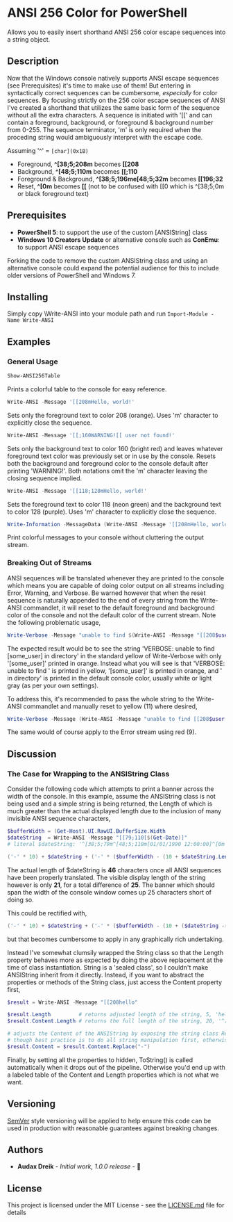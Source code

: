 # ANSI 256 Color for PowerShell

Allows you to easily insert shorthand ANSI 256 color escape sequences into a string object.

## Description

Now that the Windows console natively supports ANSI escape sequences (see Prerequisites) it's time to make use of them! But entering in syntactically correct sequences can be cumbersome, *especially* for color sequences. By focusing strictly on the 256 color escape sequences of ANSI I've created a shorthand that utilizes the same basic form of the sequence without all the extra characters. A sequence is initiated with '[[' and can contain a foreground, background, or foreground & background number from 0-255. The sequence terminator, 'm' is only required when the proceding string would ambiguously interpret with the escape code.

Assuming '^' = `[char](0x1B)`

* Foreground, **^[38;5;208m** becomes **[[208**
* Background, **^[48;5;110m** becomes **[[;110**
* Foreground & Background, **^[38;5;196me[48;5;32m** becomes **[[196;32**
* Reset, **^[0m** becomes **[[** (not to be confused with [[0 which is ^[38;5;0m or black foreground text)

## Prerequisites

* **PowerShell 5**: to support the use of the custom [ANSIString] class
* **Windows 10 Creators Update** or alternative console such as **ConEmu**: to support ANSI escape sequences

Forking the code to remove the custom ANSIString class and using an alternative console could expand the potential audience for this to include older versions of PowerShell and Windows 7.

## Installing

Simply copy \Write-ANSI into your module path and run `Import-Module -Name Write-ANSI`

## Examples

### General Usage

``` powershell
Show-ANSI256Table
```
Prints a colorful table to the console for easy reference.

``` powershell
Write-ANSI -Message '[[208mHello, world!'
```
Sets only the foreground text to color 208 (orange). Uses 'm' character to explicitly close the sequence.

``` powershell
Write-ANSI -Message '[[;160WARNING![[ user not found!'
```
Sets only the background text to color 160 (bright red) and leaves whatever foreground text color was previously set or in use by the console. Resets both the background and foreground color to the console default after printing 'WARNING!'. Both notations omit the 'm' character leaving the closing sequence implied.

``` powershell
Write-ANSI -Message '[[118;128mHello, world!'
```
Sets the foreground text to color 118 (neon green) and the background text to color 128 (purple). Uses 'm' character to explicitly close the sequence.

``` powershell
Write-Information -MessageData (Write-ANSI -Message '[[208mHello, world!') -InformationAction Continue
```
Print colorful messages to your console without cluttering the output stream.

### Breaking Out of Streams

ANSI sequences will be translated whenever they are printed to the console which means you are capable of doing color output on all streams including Error, Warning, and Verbose. Be warned however that when the reset sequence is naturally appended to the end of every string from the Write-ANSI commandlet, it will reset to the default foreground and background color of the console and not the default color of the current stream. Note the following problematic usage,

```powershell
Write-Verbose -Message "unable to find $(Write-ANSI -Message "[[208$user") in directory" -Verbose
```

The expected result would be to see the string 'VERBOSE: unable to find [some_user] in directory' in the standard yellow of Write-Verbose with only '[some_user]' printed in orange. Instead what you will see is that 'VERBOSE: unable to find ' is printed in yellow, '[some_user]' is printed in orange, and ' in directory' is printed in the default console color, usually white or light gray (as per your own settings).

To address this, it's recommended to pass the whole string to the Write-ANSI commandlet and manually reset to yellow (11) where desired,

```powershell
Write-Verbose -Message (Write-ANSI -Message "unable to find [[208$user[[11 in directory") -Verbose
```

The same would of course apply to the Error stream using red (9).

## Discussion

### The Case for Wrapping to the ANSIString Class

Consider the following code which attempts to print a banner across the width of the console. In this example, assume the ANSIString class is not being used and a simple string is being returned, the Length of which is much greater than the actual displayed length due to the inclusion of many invisible ANSI sequence characters,

```powershell
$bufferWidth = (Get-Host).UI.RawUI.BufferSize.Width
$dateString  = Write-ANSI -Message "[[79;110[$(Get-Date)]"
# literal $dateString: '^[38;5;79m^[48;5;110m[01/01/1990 12:00:00]^[0m'

('-' * 10) + $dateString + ('-' * ($bufferWidth - (10 + $dateString.Length)))
```

The actual length of $dateString is **46** characters once all ANSI sequences have been properly translated. The visible display length of the string however is only **21**, for a total difference of **25**. The banner which should span the width of the console window comes up 25 characters short of doing so.

This could be rectified with,

```powershell
('-' * 10) + $dateString + ('-' * ($bufferWidth - (10 + ($dateString -replace "$([char](0x1B)).*?m").Length)))
```

but that becomes cumbersome to apply in any graphically rich undertaking.

Instead I've somewhat clumsily wrapped the String class so that the Length property behaves more as expected by doing the above replacement at the time of class instantiation. String is a 'sealed class', so I couldn't make ANSIString inherit from it directly. Instead, if you want to abstract the properties or methods of the String class, just access the Content property first,

```powershell
$result = Write-ANSI -Message "[[208hello"

$result.Length         # returns adjusted length of the string, 5, 'hello'
$result.Content.Length # returns the full length of the string, 20, '^[38;5;208mhello^[0m'

# adjusts the Content of the ANSIString by exposing the string class Replace method
# though best practice is to do all string manipulation first, otherwise you may break the translated ANSI sequences!
$result.Content = $result.Content.Replace("-")
```

Finally, by setting all the properties to hidden, ToString() is called automatically when it drops out of the pipeline. Otherwise you'd end up with a labeled table of the Content and Length properties which is not what we want.

## Versioning

[SemVer](http://semver.org/) style versioning will be applied to help ensure this code can be used in production with reasonable guarantees against breaking changes.

## Authors

* **Audax Dreik** - *Initial work, 1.0.0 release* - 🦒

## License

This project is licensed under the MIT License - see the [LICENSE.md](LICENSE.md) file for details
